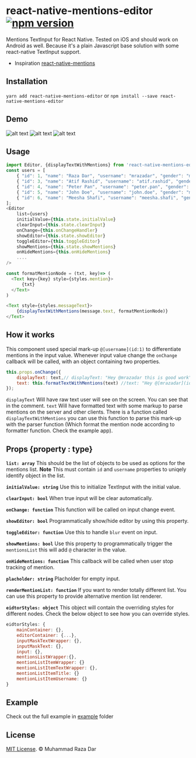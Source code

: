 # react-native-mentions-editor [![npm version](https://badge.fury.io/js/react-native-mentions-editor.svg)](https://badge.fury.io/js/react-native-mentions-editor)
Mentions TextInput for React Native. Tested on iOS and should work on Android as well. Because it's a plain Javascript base solution with some react-native TextInput support. 
 - Inspiration [react-native-mentions](https://github.com/harshq/react-native-mentions)


## Installation

```yarn add react-native-mentions-editor```
or
```npm install --save react-native-mentions-editor```


## Demo

![alt text](screens/m1.gif "Screenshots")
![alt text](screens/m2.gif "Screenshots")
![alt text](screens/m3.gif "Screenshots")

## Usage

```js
import Editor, {displayTextWithMentions} from 'react-native-mentions-editor';
const users = [ 
    { "id": 1, "name": "Raza Dar", "username": "mrazadar", "gender": "male"},
    { "id": 3, "name": "Atif Rashid", "username": "atif.rashid", "gender": "male"},
    { "id": 4, "name": "Peter Pan", "username": "peter.pan", "gender": "male"},
    { "id": 5, "name": "John Doe", "username": "john.doe", "gender": "male"}, 
    { "id": 6, "name": "Meesha Shafi", "username": "meesha.shafi", "gender": "female"}
];
<Editor 
    list={users} 
    initialValue={this.state.initialValue}
    clearInput={this.state.clearInput}
    onChange={this.onChangeHandler}
    showEditor={this.state.showEditor}
    toggleEditor={this.toggleEditor}
    showMentions={this.state.showMentions}
    onHideMentions={this.onHideMentions}
    ....
/>

const formatMentionNode = (txt, key)=> (
  <Text key={key} style={styles.mention}>
      {txt}
  </Text>
)

<Text style={styles.messageText}>
    {displayTextWithMentions(message.text, formatMentionNode)}
</Text>
```
## How it works 

This component used special mark-up `@[username](id:1)` to differentiate mentions in the input value. 
Whenever input value change the `onChange` callback will be called, with an object containing two properties. 

```js 
this.props.onChange({
    displayText: text,// displayText: "Hey @mrazadar this is good work"
    text: this.formatTextWithMentions(text) //text: "Hey @[mrazadar](id:1) this is good work" 
});
```

`displayText` Will have raw text user will see on the screen. You can see that in the comment. 
`text` Will have formatted text with some markup to parse mentions on the server and other clients. There is a function called `displayTextWithMentions` you can use this function to parse this mark-up with the parser function (Which format the mention node according to formatter function. Check the example app). 


## Props {property : type}

**`list: array`** This should be the list of objects to be used as options for the mentions list. **Note** This must contain `id` and `username` properties to uniqely identify object in the list. 

**`initialValue: string`** Use this to initialize TextInput with the initial value. 

**`clearInput: bool`** When true input will be clear automatically. 

**`onChange: function`** This function will be called on input change event.  

**`showEditor: bool`** Programmatically show/hide editor by using this property. 

**`toggleEditor: function`** Use this to handle `blur` event on input. 

**`showMentions: bool`** Use this property to programmatically trigger the `mentionsList` this will add `@` character in the value.

**`onHideMentions: function`** This callback will be called when user stop tracking of mention. 

**`placholder: string`** Placholder for empty input. 

**`renderMentionList: function`** If you want to render totally different list. You can use this property to provide alternative mention list renderer. 

**`eidtorStyles: object`** This object will contain the overriding styles for different nodes. Check the below object to see how you can override styles. 

```js 
eidtorStyles: {
    mainContainer: {}, 
    editorContainer: {...}, 
    inputMaskTextWrapper: {},
    inputMaskText: {},
    input: {},
    mentionsListWrapper:{},
    mentionListItemWrapper: {} 
    mentionListItemTextWrapper: {},
    mentionListItemTitle: {}
    mentionListItemUsername: {}
}
```

## Example 

Check out the full example in  [example](https://github.com/mrazadar/react-native-mentions-editor/tree/master/example) folder

## License

[MIT License](http://opensource.org/licenses/mit-license.html). © Muhammad Raza Dar